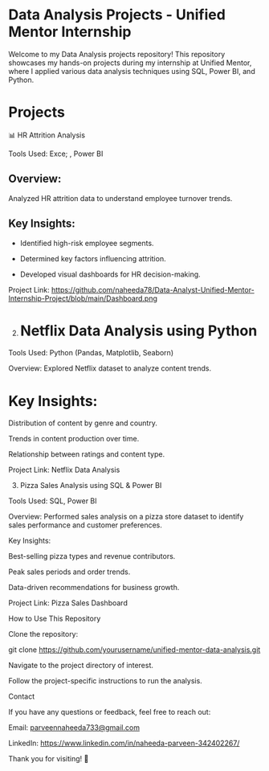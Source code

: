 # Data Analysis Projects - Unified Mentor Internship

Welcome to my Data Analysis projects repository! This repository showcases my hands-on projects during my internship at Unified Mentor, where I applied various data analysis techniques using SQL, Power BI, and Python.

# Projects

📊 HR Attrition Analysis

Tools Used: Exce; , Power BI

## Overview: 

Analyzed HR attrition data to understand employee turnover trends.

## Key Insights:

- Identified high-risk employee segments.

- Determined key factors influencing attrition.

- Developed  visual dashboards for HR decision-making.

Project Link: https://github.com/naheeda78/Data-Analyst-Unified-Mentor-Internship-Project/blob/main/Dashboard.png

2. # Netflix Data Analysis using Python

Tools Used: Python (Pandas, Matplotlib, Seaborn)

Overview: Explored Netflix dataset to analyze content trends.

# Key Insights:

Distribution of content by genre and country.

Trends in content production over time.

Relationship between ratings and content type.

Project Link: Netflix Data Analysis

3. Pizza Sales Analysis using SQL & Power BI

Tools Used: SQL, Power BI

Overview: Performed sales analysis on a pizza store dataset to identify sales performance and customer preferences.

Key Insights:

Best-selling pizza types and revenue contributors.

Peak sales periods and order trends.

Data-driven recommendations for business growth.

Project Link: Pizza Sales Dashboard

How to Use This Repository

Clone the repository:

git clone https://github.com/yourusername/unified-mentor-data-analysis.git

Navigate to the project directory of interest.

Follow the project-specific instructions to run the analysis.

Contact

If you have any questions or feedback, feel free to reach out:

Email: parveennaheeda733@gmail.com

LinkedIn: https://www.linkedin.com/in/naheeda-parveen-342402267/

Thank you for visiting! 🚀
